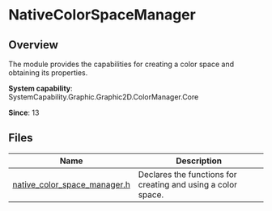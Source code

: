 # NativeColorSpaceManager

## Overview

The module provides the capabilities for creating a color space and obtaining its properties.

**System capability**: SystemCapability.Graphic.Graphic2D.ColorManager.Core

**Since**: 13
## Files

| Name| Description|
| -- | -- |
| [native_color_space_manager.h](capi-native-color-space-manager-h.md) | Declares the functions for creating and using a color space.|
